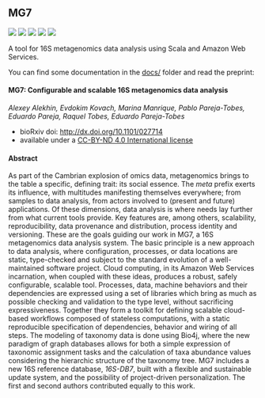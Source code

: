 ## MG7

[![](https://travis-ci.org/ohnosequences/mg7.svg?branch=master)](https://travis-ci.org/ohnosequences/mg7)
[![](https://img.shields.io/codacy/96ad3cc701a54c548deb4ef0d5564655.svg)](https://www.codacy.com/app/era7/mg7)
[![](https://img.shields.io/github/release/ohnosequences/mg7.svg)](https://github.com/ohnosequences/mg7/releases/latest)
[![](https://img.shields.io/badge/license-AGPLv3-blue.svg)](https://tldrlegal.com/license/gnu-affero-general-public-license-v3-%28agpl-3.0%29)
[![](https://img.shields.io/badge/contact-gitter_chat-dd1054.svg)](https://gitter.im/ohnosequences/mg7)

A tool for 16S metagenomics data analysis using Scala and Amazon Web Services.

You can find some documentation in the [docs/](docs/) folder and read the preprint:

#### MG7: Configurable and scalable 16S metagenomics data analysis

_Alexey Alekhin, Evdokim Kovach, Marina Manrique, Pablo Pareja-Tobes, Eduardo Pareja, Raquel Tobes, Eduardo Pareja-Tobes_  

- bioRxiv doi: <http://dx.doi.org/10.1101/027714>
- available under a [CC-BY-ND 4.0 International license](http://creativecommons.org/licenses/by-nd/4.0/)

#### Abstract

As part of the Cambrian explosion of omics data, metagenomics brings to the table a specific, defining trait: its social essence. The *meta* prefix exerts its influence, with multitudes manifesting themselves everywhere; from samples to data analysis, from actors involved to (present and future) applications. Of these dimensions, data analysis is where needs lay further from what current tools provide. Key features are, among others, scalability, reproducibility, data provenance and distribution, process identity and versioning. These are the goals guiding our work in MG7, a 16S metagenomics data analysis system. The basic principle is a new approach to data analysis, where configuration, processes, or data locations are static, type-checked and subject to the standard evolution of a well-maintained software project. Cloud computing, in its Amazon Web Services incarnation, when coupled with these ideas, produces a robust, safely configurable, scalable tool. Processes, data, machine behaviors and their dependencies are expressed using a set of libraries which bring as much as possible checking and validation to the type level, without sacrificing expressiveness. Together they form a toolkit for defining scalable cloud-based workflows composed of stateless computations, with a static reproducible specification of dependencies, behavior and wiring of all steps. The modeling of taxonomy data is done using Bio4j, where the new paradigm of graph databases allows for both a simple expression of taxonomic assignment tasks and the calculation of taxa abundance values considering the hierarchic structure of the taxonomy tree. MG7 includes a new 16S reference database, *16S-DB7*, built with a flexible and sustainable update system, and the possibility of project-driven personalization. The first and second authors contributed equally to this work.
